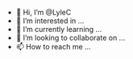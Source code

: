 - 👋 Hi, I’m @LyleC
- 👀 I’m interested in ...
- 🌱 I’m currently learning ...
- 💞️ I’m looking to collaborate on ...
- 📫 How to reach me ...

<!---
LyleC/LyleC is a ✨ special ✨ repository because its `README.md` (this file) appears on your GitHub profile.
You can click the Preview link to take a look at your changes.
--->
